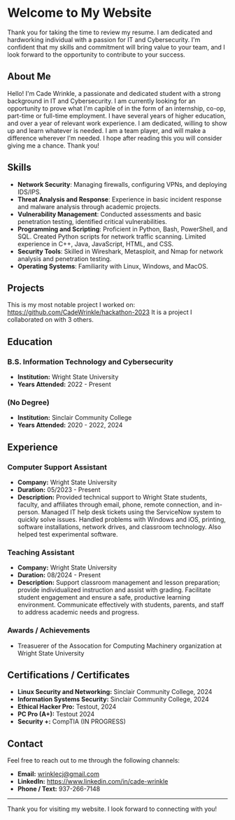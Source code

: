 # Welcome to My Website

Thank you for taking the time to review my resume. I am dedicated and hardworking individual with a passion for IT and Cybersecurity. I'm confident that my skills and commitment will bring value to your team, and I look forward to the opportunity to contribute to your success.
## About Me

Hello! I'm Cade Wrinkle, a passionate and dedicated student with a strong background in IT and Cybersecurity. I am currently looking for an opportunity to prove what I'm capible of in the form of an internship, co-op, part-time or full-time employment. I have several years of higher education, and over a year of relevant work experience. I am dedicated, willing to show up and learn whatever is needed. I am a team player, and will make a difference wherever I'm needed. I hope after reading this you will consider giving me a chance. Thank you!

## Skills
- **Network Security**: Managing firewalls, configuring VPNs, and deploying IDS/IPS.
- **Threat Analysis and Response**: Experience in basic incident response and malware analysis through academic projects.
- **Vulnerability Management**: Conducted assessments and basic penetration testing, identified critical vulnerabilities.
- **Programming and Scripting**: Proficient in Python, Bash, PowerShell, and SQL. Created Python scripts for network traffic scanning. Limited experience in C++, Java, JavaScript, HTML, and CSS.
- **Security Tools**: Skilled in Wireshark, Metasploit, and Nmap for network analysis and penetration testing.
- **Operating Systems**: Familiarity with Linux, Windows, and MacOS.

## Projects
This is my most notable project I worked on: https://github.com/CadeWrinkle/hackathon-2023 It is a project I collaborated on with 3 others. 
## Education

### B.S. Information Technology and Cybersecurity
- **Institution:** Wright State University
- **Years Attended:** 2022 - Present

### (No Degree)
- **Institution:** Sinclair Community College
- **Years Attended:** 2020 - 2022, 2024

## Experience

### Computer Support Assistant
- **Company:** Wright State University
- **Duration:** 05/2023 - Present
- **Description:** Provided technical support to Wright State students, faculty, and affiliates through email, phone, remote connection, and in-person. Managed IT help desk tickets using the ServiceNow system to quickly solve issues. Handled problems with Windows and iOS, printing, software installations, network drives, and classroom technology. Also helped test experimental software.

### Teaching Assistant
- **Company:** Wright State University
- **Duration:** 08/2024 - Present
- **Description:** Support classroom management and lesson preparation; provide individualized instruction and assist
with grading.
Facilitate student engagement and ensure a safe, productive learning environment.
Communicate effectively with students, parents, and staff to address academic needs and progress.

### Awards / Achievements
- Treasuerer of the Assocation for Computing Machinery organization at Wright State University

## Certifications / Certificates

- **Linux Security and Networking:** Sinclair Community College, 2024
- **Information Systems Security:** Sinclair Community College, 2024
- **Ethical Hacker Pro:** Testout, 2024
- **PC Pro (A+):** Testout 2024
- **Security +:** CompTIA (IN PROGRESS)
  

## Contact

Feel free to reach out to me through the following channels:

- **Email:** wrinklecj@gmail.com
- **LinkedIn:** https://www.linkedin.com/in/cade-wrinkle
- **Phone / Text:** 937-266-7148

---

Thank you for visiting my website. I look forward to connecting with you!
